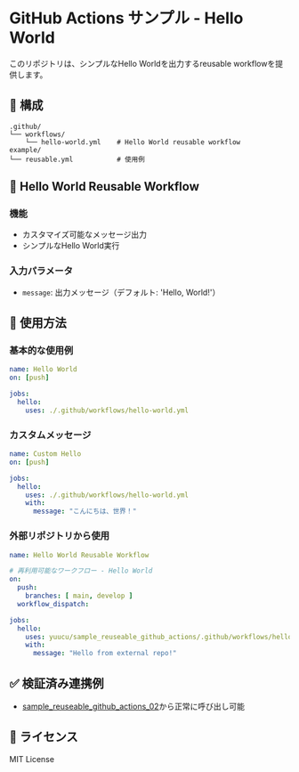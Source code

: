 # GitHub Actions サンプル - Hello World

このリポジトリは、シンプルなHello Worldを出力するreusable workflowを提供します。

## 📁 構成

```
.github/
└── workflows/
    └── hello-world.yml    # Hello World reusable workflow
example/
└── reusable.yml           # 使用例
```

## 🔄 Hello World Reusable Workflow

### 機能
- カスタマイズ可能なメッセージ出力
- シンプルなHello World実行

### 入力パラメータ
- `message`: 出力メッセージ（デフォルト: 'Hello, World!'）

## 🚀 使用方法

### 基本的な使用例

```yaml
name: Hello World
on: [push]

jobs:
  hello:
    uses: ./.github/workflows/hello-world.yml
```

### カスタムメッセージ

```yaml
name: Custom Hello
on: [push]

jobs:
  hello:
    uses: ./.github/workflows/hello-world.yml
    with:
      message: "こんにちは、世界！"
```

### 外部リポジトリから使用

```yaml
name: Hello World Reusable Workflow

# 再利用可能なワークフロー - Hello World
on:
  push:
    branches: [ main, develop ]
  workflow_dispatch:

jobs:
  hello:
    uses: yuucu/sample_reuseable_github_actions/.github/workflows/hello-world.yml@main
    with:
      message: "Hello from external repo!"
```


## ✅ 検証済み連携例

- [sample_reuseable_github_actions_02](https://github.com/yuucu/sample_reuseable_github_actions_02)から正常に呼び出し可能

## 📝 ライセンス

MIT License
